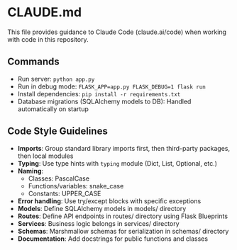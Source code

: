 # CLAUDE.md

This file provides guidance to Claude Code (claude.ai/code) when working with code in this repository.

## Commands
- Run server: `python app.py`
- Run in debug mode: `FLASK_APP=app.py FLASK_DEBUG=1 flask run`
- Install dependencies: `pip install -r requirements.txt`
- Database migrations (SQLAlchemy models to DB): Handled automatically on startup

## Code Style Guidelines
- **Imports**: Group standard library imports first, then third-party packages, then local modules
- **Typing**: Use type hints with `typing` module (Dict, List, Optional, etc.)
- **Naming**: 
  - Classes: PascalCase
  - Functions/variables: snake_case
  - Constants: UPPER_CASE
- **Error handling**: Use try/except blocks with specific exceptions
- **Models**: Define SQLAlchemy models in models/ directory
- **Routes**: Define API endpoints in routes/ directory using Flask Blueprints
- **Services**: Business logic belongs in services/ directory
- **Schemas**: Marshmallow schemas for serialization in schemas/ directory
- **Documentation**: Add docstrings for public functions and classes